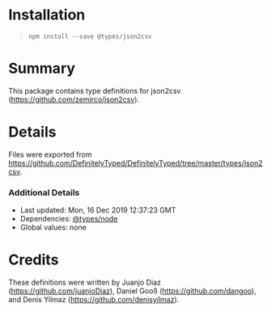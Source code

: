# Installation
> `npm install --save @types/json2csv`

# Summary
This package contains type definitions for json2csv (https://github.com/zemirco/json2csv).

# Details
Files were exported from https://github.com/DefinitelyTyped/DefinitelyTyped/tree/master/types/json2csv.

### Additional Details
 * Last updated: Mon, 16 Dec 2019 12:37:23 GMT
 * Dependencies: [@types/node](https://npmjs.com/package/@types/node)
 * Global values: none

# Credits
These definitions were written by Juanjo Diaz (https://github.com/juanjoDiaz), Daniel Gooß (https://github.com/dangoo), and Denis Yilmaz (https://github.com/denisyilmaz).
